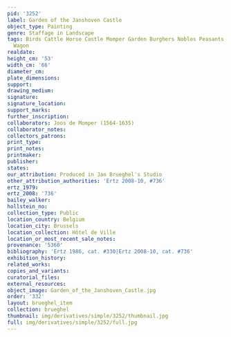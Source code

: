 ```yaml
---
pid: '3252'
label: Garden of the Janshoven Castle
object_type: Painting
genre: Staffage in Landscape
tags: Birds Cattle Horse Castle Momper Garden Burghers Nobles Peasants Landscape Boat
  Wagon
realdate: 
height_cm: '53'
width_cm: '66'
diameter_cm: 
plate_dimensions: 
support: 
drawing_medium: 
signature: 
signature_location: 
support_marks: 
further_inscription: 
collaborators: Joos de Momper (1564-1635)
collaborator_notes: 
collectors_patrons: 
print_type: 
print_notes: 
printmaker: 
publisher: 
states: 
our_attribution: Produced in Jan Brueghel's Studio
other_attribution_authorities: 'Ertz 2008-10, #736'
ertz_1979: 
ertz_2008: '736'
bailey_walker: 
hollstein_no: 
collection_type: Public
location_country: Belgium
location_city: Brussels
location_collection: Hôtel de Ville
location_or_most_recent_sale_notes: 
provenance: '5360'
bibliography: 'Ertz 1986, cat. #330|Ertz 2008-10, cat. #736'
exhibition_history: 
related_works: 
copies_and_variants: 
curatorial_files: 
external_resources: 
object_image: Garden_of_the_Janshoven_Castle.jpg
order: '332'
layout: brueghel_item
collection: brueghel
thumbnail: img/derivatives/simple/3252/thumbnail.jpg
full: img/derivatives/simple/3252/full.jpg
---
```

